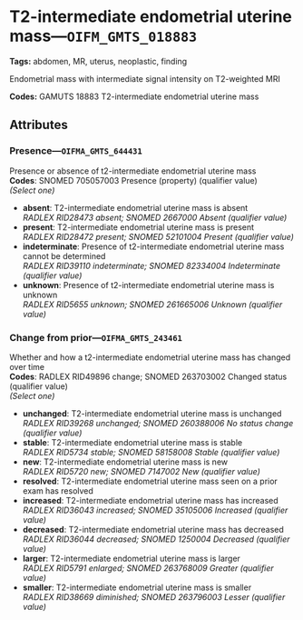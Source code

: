 # T2-intermediate endometrial uterine mass—`OIFM_GMTS_018883`

**Tags:** abdomen, MR, uterus, neoplastic, finding

Endometrial mass with intermediate signal intensity on T2-weighted MRI

**Codes:** GAMUTS 18883 T2-intermediate endometrial uterine mass

## Attributes

### Presence—`OIFMA_GMTS_644431`

Presence or absence of t2-intermediate endometrial uterine mass  
**Codes**: SNOMED 705057003 Presence (property) (qualifier value)  
*(Select one)*

- **absent**: T2-intermediate endometrial uterine mass is absent  
_RADLEX RID28473 absent; SNOMED 2667000 Absent (qualifier value)_
- **present**: T2-intermediate endometrial uterine mass is present  
_RADLEX RID28472 present; SNOMED 52101004 Present (qualifier value)_
- **indeterminate**: Presence of t2-intermediate endometrial uterine mass cannot be determined  
_RADLEX RID39110 indeterminate; SNOMED 82334004 Indeterminate (qualifier value)_
- **unknown**: Presence of t2-intermediate endometrial uterine mass is unknown  
_RADLEX RID5655 unknown; SNOMED 261665006 Unknown (qualifier value)_

### Change from prior—`OIFMA_GMTS_243461`

Whether and how a t2-intermediate endometrial uterine mass has changed over time  
**Codes**: RADLEX RID49896 change; SNOMED 263703002 Changed status (qualifier value)  
*(Select one)*

- **unchanged**: T2-intermediate endometrial uterine mass is unchanged  
_RADLEX RID39268 unchanged; SNOMED 260388006 No status change (qualifier value)_
- **stable**: T2-intermediate endometrial uterine mass is stable  
_RADLEX RID5734 stable; SNOMED 58158008 Stable (qualifier value)_
- **new**: T2-intermediate endometrial uterine mass is new  
_RADLEX RID5720 new; SNOMED 7147002 New (qualifier value)_
- **resolved**: T2-intermediate endometrial uterine mass seen on a prior exam has resolved  
- **increased**: T2-intermediate endometrial uterine mass has increased  
_RADLEX RID36043 increased; SNOMED 35105006 Increased (qualifier value)_
- **decreased**: T2-intermediate endometrial uterine mass has decreased  
_RADLEX RID36044 decreased; SNOMED 1250004 Decreased (qualifier value)_
- **larger**: T2-intermediate endometrial uterine mass is larger  
_RADLEX RID5791 enlarged; SNOMED 263768009 Greater (qualifier value)_
- **smaller**: T2-intermediate endometrial uterine mass is smaller  
_RADLEX RID38669 diminished; SNOMED 263796003 Lesser (qualifier value)_